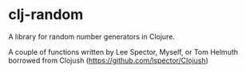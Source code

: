 clj-random
==========

A library for random number generators in Clojure.

A couple of functions written by Lee Spector, Myself, or Tom Helmuth borrowed from Clojush (https://github.com/lspector/Clojush)
